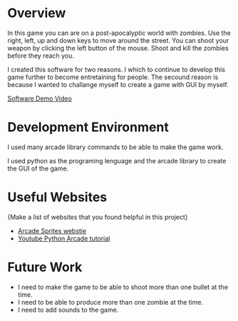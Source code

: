 # Overview

In this game you can are on a post-apocalyptic world with zombies. Use the right, left, up and down keys to move around the street.
You can shoot your weapon by clicking the left button of the mouse. Shoot and kill the zombies before they reach you.

I created this software for two reasons. I which to continue to develop this game further to become entretaining for people.
The secound reason is because I wanted to challange myself to create a game with GUI by myself.

[Software Demo Video](https://youtu.be/0k3HCpMbBME)

# Development Environment

I used many arcade library commands to be able to make the game work.

I used python as the programing lenguage and the arcade library to create the GUI of the game.

# Useful Websites

{Make a list of websites that you found helpful in this project}
* [Arcade Sprites webstie](https://api.arcade.academy/en/latest/examples/index.html#sprites)
* [Youtube Python Arcade tutorial](https://www.youtube.com/watch?v=2qP1M1Nf__w&list=PL1P11yPQAo7pPlDlFEaL3IUbcWnnPcALI)

# Future Work

* I need to make the game to be able to shoot more than one bullet at the time.
* I need to be able to produce more than one zombie at the time.
* I need to add sounds to the game.
